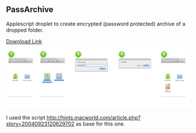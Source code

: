 PassArchive
-----------


Applescript droplet to create encrypted (password protected) archive of a dropped folder.


[Download Link][download]

[download]: https://github.com/downloads/palaniraja/PassArchive/PassArchive.zip


![Steps](https://github.com/palaniraja/PassArchive/raw/master/parchive-steps.png "Steps")


I used the script http://hints.macworld.com/article.php?story=20040923120629702 as base for this one.